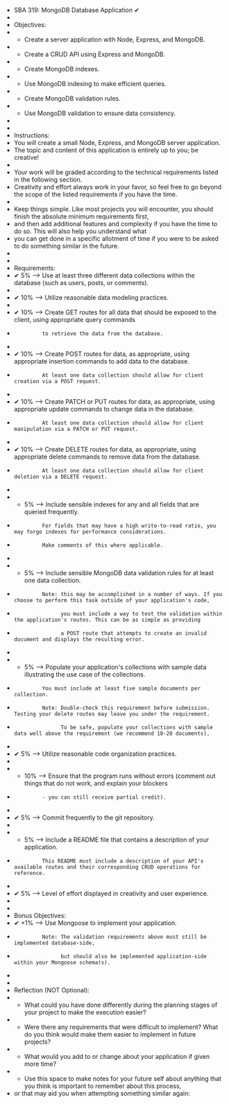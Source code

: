 
 * SBA 319: MongoDB Database Application ✔
 * 
 * Objectives:
 * - Create a server application with Node, Express, and MongoDB.
 * - Create a CRUD API using Express and MongoDB.
 * - Create MongoDB indexes.
 * - Use MongoDB indexing to make efficient queries.
 * - Create MongoDB validation rules.
 * - Use MongoDB validation to ensure data consistency.
 * 
 * 
 * Instructions:
 * You will create a small Node, Express, and MongoDB server application. 
 * The topic and content of this application is entirely up to you; be creative!
 * 
 * Your work will be graded according to the technical requirements listed in the following section. 
 * Creativity and effort always work in your favor, so feel free to go beyond the scope of the listed requirements if you have the time.
 * 
 * Keep things simple. Like most projects you will encounter, you should finish the absolute minimum requirements first, 
 * and then add additional features and complexity if you have the time to do so. This will also help you understand what 
 * you can get done in a specific allotment of time if you were to be asked to do something similar in the future.
 * 
 * 
 * Requirements:
 *   ✔  5%  --> Use at least three different data collections within the database (such as users, posts, or comments).
 * 
 *   ✔ 10%  --> Utilize reasonable data modeling practices.
 * 
 *   ✔ 10%  --> Create GET routes for all data that should be exposed to the client, using appropriate query commands 
 *              to retrieve the data from the database.
 * 
 *   ✔ 10%  --> Create POST routes for data, as appropriate, using appropriate insertion commands to add data to the database. 
 *              At least one data collection should allow for client creation via a POST request.
 * 
 *   ✔ 10%  --> Create PATCH or PUT routes for data, as appropriate, using appropriate update commands to change data in the database. 
 *              At least one data collection should allow for client manipulation via a PATCH or PUT request.
 * 
 *   ✔ 10%  --> Create DELETE routes for data, as appropriate, using appropriate delete commands to remove data from the database. 
 *              At least one data collection should allow for client deletion via a DELETE request.
 * 
 *   -  5%  --> Include sensible indexes for any and all fields that are queried frequently. 
 *              For fields that may have a high write-to-read ratio, you may forgo indexes for performance considerations. 
 *              Make comments of this where applicable.
 * 
 *   -  5%  --> Include sensible MongoDB data validation rules for at least one data collection.
 *              Note: this may be accomplished in a number of ways. If you choose to perform this task outside of your application's code, 
 *                    you must include a way to test the validation within the application's routes. This can be as simple as providing 
 *                    a POST route that attempts to create an invalid document and displays the resulting error.
 * 
 *   -  5%  --> Populate your application's collections with sample data illustrating the use case of the collections. 
 *              You must include at least five sample documents per collection.
 *              Note: Double-check this requirement before submission. Testing your delete routes may leave you under the requirement. 
 *                    To be safe, populate your collections with sample data well above the requirement (we recommend 10-20 documents).
 * 
 *   ✔  5%  --> Utilize reasonable code organization practices.
 * 
 *   - 10%  --> Ensure that the program runs without errors (comment out things that do not work, and explain your blockers 
 *              - you can still receive partial credit).
 * 
 *   ✔  5%  --> Commit frequently to the git repository.
 * 
 *   -  5%  --> Include a README file that contains a description of your application.
 *              This README must include a description of your API's available routes and their corresponding CRUD operations for reference.
 * 
 *   ✔  5%  --> Level of effort displayed in creativity and user experience.
 * 
 * 
 * Bonus Objectives:
 *   ✔ +1%  --> Use Mongoose to implement your application.
 *              Note: The validation requirements above must still be implemented database-side, 
 *                    but should also be implemented application-side within your Mongoose schema(s).
 * 
 * 
 * Reflection (NOT Optional):
 * - What could you have done differently during the planning stages of your project to make the execution easier?
 * - Were there any requirements that were difficult to implement? What do you think would make them easier to implement in future projects?
 * - What would you add to or change about your application if given more time?
 * - Use this space to make notes for your future self about anything that you think is important to remember about this process, 
 *   or that may aid you when attempting something similar again: